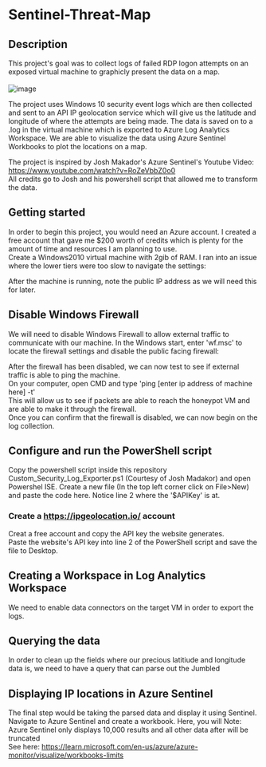 # Sentinel-Threat-Map

## Description 
This project's goal was to collect logs of failed RDP logon attempts on an exposed virtual machine to graphicly present the data on a map. 
</br>
</br>
![image](https://github.com/JimmyDuong00/Azure-Sentinel-Threat-Map/assets/95601798/6d57e145-b613-4888-9477-c2f5f7bdfd79)

The project uses Windows 10 security event logs which are then collected and sent to an API IP geolocation service which will give us the latitude and longitude of where the attempts are being made. 
</b>
The data is saved on to a .log in the virtual machine which is exported to Azure Log Analytics Workspace. We are able to visualize the data using Azure Sentinel Workbooks to plot the locations on a map. 

The project is inspired by Josh Makador's Azure Sentinel's Youtube Video: https://www.youtube.com/watch?v=RoZeVbbZ0o0 </br>
All credits go to Josh and his powershell script that allowed me to transform the data. 

## Getting started
In order to begin this project, you would need an Azure account. I created a free account that gave me $200 worth of credits which is plenty for the amount of time and resources I am planning to use.
</br>
Create a Windows2010 virtual machine with 2gib of RAM. I ran into an issue where the lower tiers were too slow to navigate the settings:

After the machine is running, note the public IP address as we will need this for later. 

## Disable Windows Firewall
We will need to disable Windows Firewall to allow external traffic to communicate with our machine. 
In the Windows start, enter 'wf.msc' to locate the firewall settings and disable the public facing firewall:

After the firewall has been disabled, we can now test to see if external traffic is able to ping the machine.
</br>
On your computer, open CMD and type 'ping [enter ip address of machine here] -t' </br> 
This will allow us to see if packets are able to reach the honeypot VM and are able to make it through the firewall. 
</br>
Once you can confirm that the firewall is disabled, we can now begin on the log collection. 

## Configure and run the PowerShell script
Copy the powershell script inside this repository Custom_Security_Log_Exporter.ps1 (Courtesy of Josh Madakor) and open Powershel ISE. Create a new file (In the top left corner click on File>New) and paste the code here. 
Notice line 2 where the '$APIKey' is at. 

### Create a https://ipgeolocation.io/ account
Creat a free account and copy the API key the website generates. 
</br>
Paste the website's API key into line 2 of the PowerShell script and save the file to Desktop.

## Creating a Workspace in Log Analytics Workspace 
We need to enable data connectors on the target VM in order to export the logs. 

## Querying the data 
In order to clean up the fields where our precious latitiude and longitude data is, we need to have a query that can parse out the Jumbled 

## Displaying IP locations in Azure Sentinel
The final step would be taking the parsed data and display it using Sentinel.
Navigate to Azure Sentinel and create a workbook. Here, you will 
Note: Azure Sentinel only displays 10,000 results and all other data after will be truncated </br>
See here: https://learn.microsoft.com/en-us/azure/azure-monitor/visualize/workbooks-limits
